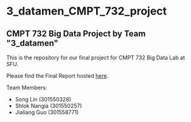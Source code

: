 # 3_datamen_CMPT_732_project

## CMPT 732 Big Data Project by Team "3_datamen"

This is the repository for our final project for CMPT 732 Big Data Lab at SFU.

Please find the Final Report hosted [here](https://pages.github.sfu.ca/sna101/3_datamen_CMPT_732_project/docs/project_report).

Team Members:

- Song Lin (301550328)
- Shlok Nangia (301550257)
- Jialiang Guo (301558771)
